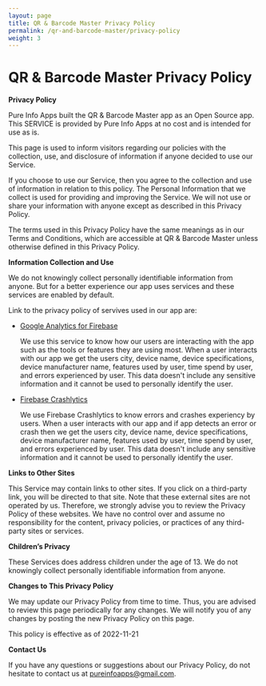 ```yaml
---
layout: page
title: QR & Barcode Master Privacy Policy
permalink: /qr-and-barcode-master/privacy-policy
weight: 3
---
```


# **QR & Barcode Master Privacy Policy**

**Privacy Policy**

Pure Info Apps built the QR & Barcode Master app as an Open Source app. This SERVICE is provided by Pure Info Apps at no cost and is intended for use as is.

This page is used to inform visitors regarding our policies with the collection, use, and disclosure of information if anyone decided to use our Service.

If you choose to use our Service, then you agree to the collection and use of information in relation to this policy. The Personal Information that we collect is used for providing and improving the Service. We will not use or share your information with anyone except as described in this Privacy Policy.

The terms used in this Privacy Policy have the same meanings as in our Terms and Conditions, which are accessible at QR & Barcode Master unless otherwise defined in this Privacy Policy.

**Information Collection and Use**

We do not knowingly collect personally identifiable information from anyone. But for a better experience our app uses services and these services are enabled by default.

Link to the privacy policy of servives used in our app are:

*   [Google Analytics for Firebase](https://firebase.google.com/policies/analytics)

    We use this service to know how our users are interacting with the app such as the tools or features they are using most. When a user interacts with our app we get the users city, device name, device specifications, device manufacturer name, features used by user, time spend by user, and errors experienced by user. This data doesn't include any sensitive information and it cannot be used to personally identify the user.
    
*   [Firebase Crashlytics](https://firebase.google.com/support/privacy/)

    We use Firebase Crashlytics to know errors and crashes experiency by users. When a user interacts with our app and if app detects an error or crash then we get the users city, device name, device specifications, device manufacturer name, features used by user, time spend by user, and errors experienced by user. This data doesn't include any sensitive information and it cannot be used to personally identify the user.

**Links to Other Sites**

This Service may contain links to other sites. If you click on a third-party link, you will be directed to that site. Note that these external sites are not operated by us. Therefore, we strongly advise you to review the Privacy Policy of these websites. We have no control over and assume no responsibility for the content, privacy policies, or practices of any third-party sites or services.

**Children’s Privacy**

These Services does address children under the age of 13. We do not knowingly collect personally identifiable information from anyone.

**Changes to This Privacy Policy**

We may update our Privacy Policy from time to time. Thus, you are advised to review this page periodically for any changes. We will notify you of any changes by posting the new Privacy Policy on this page.

This policy is effective as of 2022-11-21

**Contact Us**

If you have any questions or suggestions about our Privacy Policy, do not hesitate to contact us at pureinfoapps@gmail.com.
